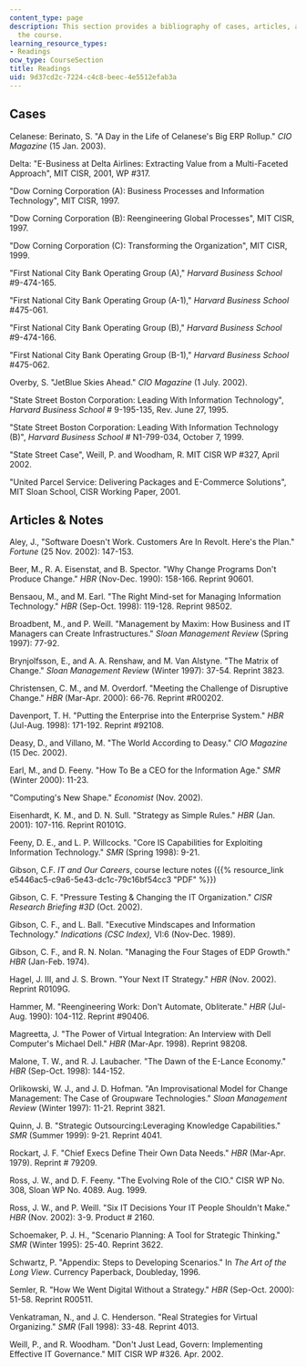 ```yaml
---
content_type: page
description: This section provides a bibliography of cases, articles, and notes for
  the course.
learning_resource_types:
- Readings
ocw_type: CourseSection
title: Readings
uid: 9d37cd2c-7224-c4c8-beec-4e5512efab3a
---
```


Cases
-----

Celanese: Berinato, S. "A Day in the Life of Celanese's Big ERP Rollup." _CIO Magazine_ (15 Jan. 2003).

Delta: "E-Business at Delta Airlines: Extracting Value from a Multi-Faceted Approach", MIT CISR, 2001, WP #317.

"Dow Corning Corporation (A): Business Processes and Information Technology", MIT CISR, 1997.

"Dow Corning Corporation (B): Reengineering Global Processes", MIT CISR, 1997.

"Dow Corning Corporation (C): Transforming the Organization", MIT CISR, 1999.

"First National City Bank Operating Group (A)," _Harvard Business School_ #9-474-165.

"First National City Bank Operating Group (A-1)," _Harvard Business School_ #475-061.

"First National City Bank Operating Group (B)," _Harvard Business School_ #9-474-166.

"First National City Bank Operating Group (B-1)," _Harvard Business School_ #475-062.

Overby, S. "JetBlue Skies Ahead." _CIO Magazine_ (1 July. 2002).

"State Street Boston Corporation: Leading With Information Technology", _Harvard Business School_ # 9-195-135, Rev. June 27, 1995.

"State Street Boston Corporation: Leading With Information Technology (B)", _Harvard Business School_ # N1-799-034, October 7, 1999.

"State Street Case", Weill, P. and Woodham, R. MIT CISR WP #327, April 2002.

"United Parcel Service: Delivering Packages and E-Commerce Solutions", MIT Sloan School, CISR Working Paper, 2001.

Articles & Notes
----------------

Aley, J., "Software Doesn't Work. Customers Are In Revolt. Here's the Plan." _Fortune_ (25 Nov. 2002): 147-153.

Beer, M., R. A. Eisenstat, and B. Spector. "Why Change Programs Don't Produce Change." _HBR_ (Nov-Dec. 1990): 158-166. Reprint 90601.

Bensaou, M., and M. Earl. "The Right Mind-set for Managing Information Technology." _HBR_ (Sep-Oct. 1998): 119-128. Reprint 98502.

Broadbent, M., and P. Weill. "Management by Maxim: How Business and IT Managers can Create Infrastructures." _Sloan Management Review_ (Spring 1997): 77-92.

Brynjolfsson, E., and A. A. Renshaw, and M. Van Alstyne. "The Matrix of Change." _Sloan Management Review_ (Winter 1997): 37-54. Reprint 3823.

Christensen, C. M., and M. Overdorf. "Meeting the Challenge of Disruptive Change." _HBR_ (Mar-Apr. 2000): 66-76. Reprint #R00202.

Davenport, T. H. "Putting the Enterprise into the Enterprise System." _HBR_ (Jul-Aug. 1998): 171-192. Reprint #92108.

Deasy, D., and Villano, M. "The World According to Deasy." _CIO Magazine_ (15 Dec. 2002).

Earl, M., and D. Feeny. "How To Be a CEO for the Information Age." _SMR_ (Winter 2000): 11-23.

"Computing's New Shape." _Economist_ (Nov. 2002).

Eisenhardt, K. M., and D. N. Sull. "Strategy as Simple Rules." _HBR_ (Jan. 2001): 107-116. Reprint R0101G.

Feeny, D. E., and L. P. Willcocks. "Core IS Capabilities for Exploiting Information Technology." _SMR_ (Spring 1998): 9-21.

Gibson, C.F. _IT and Our Careers_, course lecture notes ({{% resource_link e5446ac5-c9a6-5e43-dc1c-79c16bf54cc3 "PDF" %}})

Gibson, C. F. "Pressure Testing & Changing the IT Organization." _CISR Research Briefing #3D_ (Oct. 2002).

Gibson, C. F., and L. Ball. "Executive Mindscapes and Information Technology." _Indications (CSC Index),_ VI:6 (Nov-Dec. 1989).

Gibson, C. F., and R. N. Nolan. "Managing the Four Stages of EDP Growth." _HBR_ (Jan-Feb. 1974).

Hagel, J. III, and J. S. Brown. "Your Next IT Strategy." _HBR_ (Nov. 2002). Reprint R0109G.

Hammer, M. "Reengineering Work: Don't Automate, Obliterate." _HBR_ (Jul-Aug. 1990): 104-112. Reprint #90406.

Magreetta, J. "The Power of Virtual Integration: An Interview with Dell Computer's Michael Dell." _HBR_ (Mar-Apr. 1998). Reprint 98208.

Malone, T. W., and R. J. Laubacher. "The Dawn of the E-Lance Economy." _HBR_ (Sep-Oct. 1998): 144-152.

Orlikowski, W. J., and J. D. Hofman. "An Improvisational Model for Change Management: The Case of Groupware Technologies." _Sloan Management Review_ (Winter 1997): 11-21. Reprint 3821.

Quinn, J. B. "Strategic Outsourcing:Leveraging Knowledge Capabilities." _SMR_ (Summer 1999): 9-21. Reprint 4041.

Rockart, J. F. "Chief Execs Define Their Own Data Needs." _HBR_ (Mar-Apr. 1979). Reprint # 79209.

Ross, J. W., and D. F. Feeny. "The Evolving Role of the CIO." CISR WP No. 308, Sloan WP No. 4089. Aug. 1999.

Ross, J. W., and P. Weill. "Six IT Decisions Your IT People Shouldn't Make." _HBR_ (Nov. 2002): 3-9. Product # 2160.

Schoemaker, P. J. H., "Scenario Planning: A Tool for Strategic Thinking." _SMR_ (Winter 1995): 25-40. Reprint 3622.

Schwartz, P. "Appendix: Steps to Developing Scenarios." In _The Art of the Long View_. Currency Paperback, Doubleday, 1996.

Semler, R. "How We Went Digital Without a Strategy." _HBR_ (Sep-Oct. 2000): 51-58. Reprint R00511.

Venkatraman, N., and J. C. Henderson. "Real Strategies for Virtual Organizing." _SMR_ (Fall 1998): 33-48. Reprint 4013.

Weill, P., and R. Woodham. "Don't Just Lead, Govern: Implementing Effective IT Governance." MIT CISR WP #326. Apr. 2002.